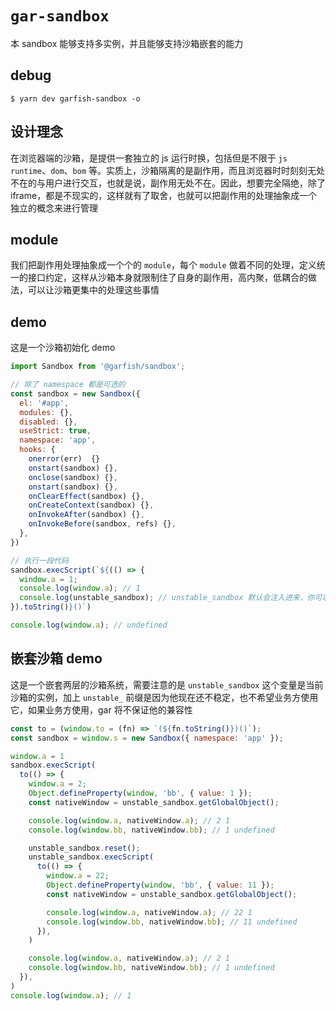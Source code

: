 # `gar-sandbox`
本 sandbox 能够支持多实例，并且能够支持沙箱嵌套的能力

## debug
`$ yarn dev garfish-sandbox -o`

## 设计理念
在浏览器端的沙箱，是提供一套独立的 js 运行时换，包括但是不限于 `js runtime`、`dom`、`bom` 等。实质上，沙箱隔离的是副作用，而且浏览器时时刻刻无处不在的与用户进行交互，也就是说，副作用无处不在。因此，想要完全隔绝，除了 iframe，都是不现实的，这样就有了取舍，也就可以把副作用的处理抽象成一个独立的概念来进行管理

## module
我们把副作用处理抽象成一个个的 `module`，每个 `module` 做着不同的处理，定义统一的接口约定，这样从沙箱本身就限制住了自身的副作用，高内聚，低耦合的做法，可以让沙箱更集中的处理这些事情

## demo
这是一个沙箱初始化 demo
```js
import Sandbox from '@garfish/sandbox';

// 除了 namespace 都是可选的
const sandbox = new Sandbox({
  el: '#app',
  modules: {},
  disabled: {},
  useStrict: true,
  namespace: 'app',
  hooks: {
    onerror(err)  {}
    onstart(sandbox) {},
    onclose(sandbox) {},
    onstart(sandbox) {},
    onClearEffect(sandbox) {},
    onCreateContext(sandbox) {},
    onInvokeAfter(sandbox) {},
    onInvokeBefore(sandbox, refs) {},
  },
})

// 执行一段代码
sandbox.execScript(`${(() => {
  window.a = 1;
  console.log(window.a); // 1
  console.log(unstable_sandbox); // unstable_sandbox 默认会注入进来，你可以拿到当前的沙箱实例
}).toString()}()`)

console.log(window.a); // undefined
```

## 嵌套沙箱 demo
这是一个嵌套两层的沙箱系统，需要注意的是 `unstable_sandbox` 这个变量是当前沙箱的实例，加上 `unstable_` 前缀是因为他现在还不稳定，也不希望业务方使用它，如果业务方使用，gar 将不保证他的兼容性
```js
const to = (window.to = (fn) => `(${fn.toString()})()`);
const sandbox = window.s = new Sandbox({ namespace: 'app' });

window.a = 1
sandbox.execScript(
  to(() => {
    window.a = 2;
    Object.defineProperty(window, 'bb', { value: 1 });
    const nativeWindow = unstable_sandbox.getGlobalObject();

    console.log(window.a, nativeWindow.a); // 2 1
    console.log(window.bb, nativeWindow.bb); // 1 undefined

    unstable_sandbox.reset();
    unstable_sandbox.execScript(
      to(() => {
        window.a = 22;
        Object.defineProperty(window, 'bb', { value: 11 });
        const nativeWindow = unstable_sandbox.getGlobalObject();

        console.log(window.a, nativeWindow.a); // 22 1
        console.log(window.bb, nativeWindow.bb); // 11 undefined
      }),
    )

    console.log(window.a, nativeWindow.a); // 2 1
    console.log(window.bb, nativeWindow.bb); // 1 undefined
  }),
)
console.log(window.a); // 1
```
